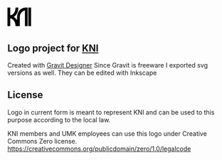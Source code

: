 # ![small logo](small.png)

## Logo project for [KNI](http://www.mat.umk.pl//web/kni)

Created with [Gravit Designer](https://www.designer.io/#download)
Since Gravit is freeware I exported svg versions as well. They
can be edited with Inkscape

## License

Logo in current form is meant to represent KNI and can be used to this purpose according to the local law.

KNI members and UMK employees can use this logo under Creative Commons Zero license.
https://creativecommons.org/publicdomain/zero/1.0/legalcode
